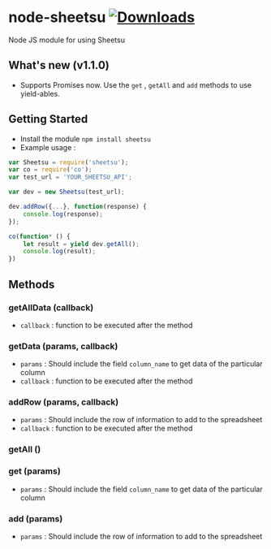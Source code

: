 # node-sheetsu  [![Downloads](https://img.shields.io/npm/dm/sheetsu.svg)](https://www.npmjs.com/package/sheetsu)
Node JS module for using Sheetsu

## What's new (v1.1.0)
* Supports Promises now. Use the ```get``` , ```getAll``` and ```add``` methods to use yield-ables.

## Getting Started
* Install the module ```npm install sheetsu```
* Example usage :
```javascript
var Sheetsu = require('sheetsu');
var co = require('co');
var test_url = 'YOUR_SHEETSU_API';

var dev = new Sheetsu(test_url);

dev.addRow({...}, function(response) {
    console.log(response);
});

co(function* () {
    let result = yield dev.getAll();
    console.log(result);
})
```

## Methods

### getAllData (callback)
* ```callback``` : function to be executed after the method

### getData (params, callback)
* ```params``` : Should include the field ```column_name``` to get data of the particular column
* ```callback``` : function to be executed after the method

### addRow (params, callback)
* ```params``` : Should include the row of information to add to the spreadsheet
* ```callback``` : function to be executed after the method

### getAll ()

### get (params)
* ```params``` : Should include the field ```column_name``` to get data of the particular column

### add (params)
* ```params``` : Should include the row of information to add to the spreadsheet
